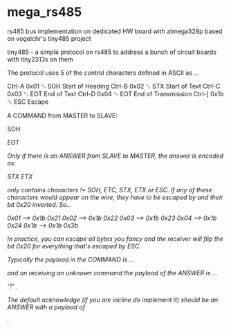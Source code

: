# mega_rs485
rs485 bus implementation on dedicated HW board with atmega328p based on vogelchr's tiny485 project


tiny485 - a simple protocol on rs485 to address a bunch of
          circuit boards with tiny2313s on them


The protocol uses 5 of the control characters defined in ASCII as ...

   Ctrl-A  0x01 ␁ SOH Start of Heading
   Ctrl-B  0x02 ␂ STX Start of Text
   Ctrl-C  0x03 ␃ EOT End of Text
   Ctrl-D  0x04 ␄ EOT End of Transmission
   Ctrl-[  0x1b ␛ ESC Escape


A COMMAND from MASTER to SLAVE:

  SOH <address> <payload> EOT

Only *if* there is an ANSWER from SLAVE to MASTER, the answer
is encoded as:

  STX <payload> ETX

<payload> only contains characters != SOH, ETC, STX, ETX or ESC. If any
of these characters would appear on the wire, they have to be escaped
by <ESC> and their bit 0x20 inverted. So...

  0x01 --> 0x1b 0x21
  0x02 --> 0x1b 0x22
  0x03 --> 0x1b 0x23
  0x04 --> 0x1b 0x24
  0x1b --> 0x1b 0x3b

In practice, you can escape all bytes you fancy and the receiver will
flip the bit 0x20 for everything that's escaped by ESC.

Typically the payload in the COMMAND is ...

   <cmdid> <cmd payload...>

and on receiving an unknown command the payload of the ANSWER is ...

   '?' <msgid> .

The default acknowledge (if you are incline do implement it) should
be an ANSWER with a payload of

   <nodeaddr> <msgid> .
